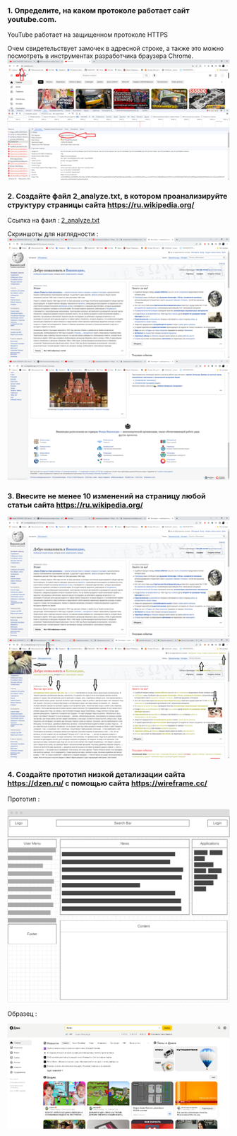 ### 1. Определите, на каком протоколе работает сайт youtube.com.

YouTube работает на защищенном протоколе HTTPS

Очем свидетельствует замочек в адресной строке, а также это можно посмотреть в инструментах разработчика браузера Chrome.
![картинка](images/1_protocol.png)

### 2. Создайте файл 2_analyze.txt, в котором проанализируйте структуру страницы сайта https://ru.wikipedia.org/

Ссылка на фаил :
[2_analyze.txt](files/2_analyze.txt)

Скриншоты для наглядности :
![Скриншот 1](images/2_analyze01.png)
![Скриншот 2](images/2_analyze02.png)

### 3. Внесите не менее 10 изменений на страницу любой статьи сайта https://ru.wikipedia.org/

![До изменения](images/3_before.png)
![После изменения](images/3_after.png)

### 4. Создайте прототип низкой детализации сайта https://dzen.ru/ с помощью сайта https://wireframe.cc/

Прототип : 

![Прототип](images/4_proto01.png)

Образец :

![Образец](images/4_proto02.png)
